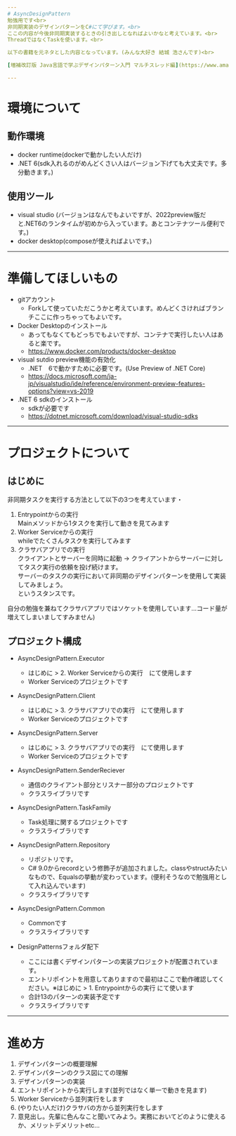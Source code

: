 ```yaml
---
# AsyncDesignPattern
勉強用です<br>
非同期実装のデザインパターンをC#にて学びます。<br>
ここの内容が今後非同期実装するときの引き出しとなればよいかなと考えています。<br>
ThreadではなくTaskを使います。<br>

以下の書籍を元ネタとした内容となっています。(みんな大好き 結城 浩さんです)<br>

[増補改訂版 Java言語で学ぶデザインパターン入門 マルチスレッド編](https://www.amazon.co.jp/%E5%A2%97%E8%A3%9C%E6%94%B9%E8%A8%82%E7%89%88-Java%E8%A8%80%E8%AA%9E%E3%81%A7%E5%AD%A6%E3%81%B6%E3%83%87%E3%82%B6%E3%82%A4%E3%83%B3%E3%83%91%E3%82%BF%E3%83%BC%E3%83%B3%E5%85%A5%E9%96%80-%E3%83%9E%E3%83%AB%E3%83%81%E3%82%B9%E3%83%AC%E3%83%83%E3%83%89%E7%B7%A8-%E7%B5%90%E5%9F%8E-%E6%B5%A9/dp/4797331623)

---
```

# 環境について
## 動作環境
* docker runtime(dockerで動かしたい人だけ)
* .NET 6(sdk入れるのがめんどくさい人はバージョン下げても大丈夫です。多分動きます。)
## 使用ツール
* visual studio (バージョンはなんでもよいですが、2022preview版だと.NET6のランタイムが初めから入っています。あとコンテナツール便利です。)
* docker desktop(composeが使えればよいです。)

---
# 準備してほしいもの
* gitアカウント
  * Forkして使っていただこうかと考えています。めんどくさければブランチここに作っちゃってもよいです。
* Docker Desktopのインストール
  * あってもなくてもどっちでもよいですが、コンテナで実行したい人はあると楽です。
  * https://www.docker.com/products/docker-desktop
* visual sutdio preview機能の有効化
  * .NET　6で動かすために必要です。(Use Preview of .NET Core)
  * https://docs.microsoft.com/ja-jp/visualstudio/ide/reference/environment-preview-features-options?view=vs-2019
* .NET 6 sdkのインストール
  * sdkが必要です
  * https://dotnet.microsoft.com/download/visual-studio-sdks

---
# プロジェクトについて
## はじめに
非同期タスクを実行する方法として以下の3つを考えています・

1. Entrypointからの実行<br>
Mainメソッドから1タスクを実行して動きを見てみます
2. Worker Serviceからの実行<br>
whileでたくさんタスクを実行してみます 
3. クラサバアプリでの実行<br>
クライアントとサーバーを同時に起動 -> クライアントからサーバーに対してタスク実行の依頼を投げ続けます。<br>
サーバーのタスクの実行において非同期のデザインパターンを使用して実装してみましょう。<br>
というスタンスです。

自分の勉強を兼ねてクラサバアプリではソケットを使用しています…コード量が増えてしまいましてすみません)

## プロジェクト構成
* AsyncDesignPattern.Executor
  * はじめに > 2. Worker Serviceからの実行　にて使用します
  * Worker Serviceのプロジェクトです
* AsyncDesignPattern.Client
  * はじめに > 3. クラサバアプリでの実行　にて使用します
  * Worker Serviceのプロジェクトです
* AsyncDesignPattern.Server
  * はじめに > 3. クラサバアプリでの実行　にて使用します
  * Worker Serviceのプロジェクトです
* AsyncDesignPattern.SenderReciever
  * 通信のクライアント部分とリスナー部分のプロジェクトです
  * クラスライブラリです
* AsyncDesignPattern.TaskFamily
  * Task処理に関するプロジェクトです
  * クラスライブラリです
* AsyncDesignPattern.Repository
  * リポジトリです。
  * C# 9.0からrecordという修飾子が追加されました。classやstructみたいなもので、Equalsの挙動が変わっています。(便利そうなので勉強用として入れ込んでいます)
  * クラスライブラリです
* AsyncDesignPattern.Common
  * Commonです
  * クラスライブラリです

* DesignPatternsフォルダ配下
  * ここには書くデザインパターンの実装プロジェクトが配置されています。
  * エントリポイントを用意してありますので最初はここで動作確認してください。※はじめに > 1. Entrypointからの実行 にて使います
  * 合計13のパターンの実装予定です
  * クラスライブラリです

---
# 進め方

1. デザインパターンの概要理解
2. デザインパターンのクラス図にての理解
3. デザインパターンの実装
 1. エントリポイントから実行します(並列ではなく単一で動きを見ます)
 2. Worker Serviceから並列実行をします
 3. (やりたい人だけ)クラサバの方から並列実行をします
4. 意見出し。先輩に色んなこと聞いてみよう。実務においてどのように使えるか、メリットデメリットetc...
